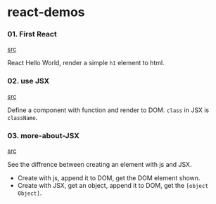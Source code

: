 # react-demos

### 01. First React

[src](https://github.com/mikumy-dev/react-demos/tree/main/01-first-react)

React Hello World, render a simple `h1` element to html.

### 02. use JSX

[src](https://github.com/mikumy-dev/react-demos/tree/main/02-use-JSX)

Define a component with function and render to DOM. `class` in JSX is `className`.

### 03. more-about-JSX

[src](https://github.com/mikumy-dev/react-demos/tree/main/03-more-about-JSX)

See the diffrence between creating an element with js and JSX.

- Create with js, append it to DOM, get the DOM element shown.
- Create with JSX, get an object, append it to DOM, get the `[object Object]`.
